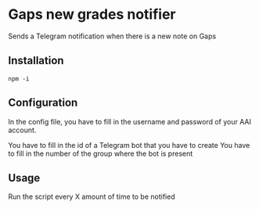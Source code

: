 # Gaps new grades notifier

Sends a Telegram notification when there is a new note on Gaps

## Installation

```npm -i```

## Configuration

In the config file, you have to fill in the username and password of your AAI account.

You have to fill in the id of a Telegram bot that you have to create
You have to fill in the number of the group where the bot is present

## Usage

Run the script every X amount of time to be notified
